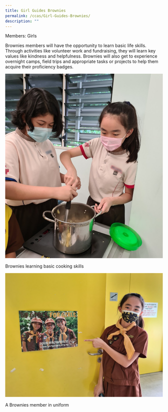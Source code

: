 ```yaml
---
title: Girl Guides Brownies
permalink: /ccas/Girl-Guides-Brownies/
description: ""
---
```

Members: Girls

Brownies members will have the opportunity to learn basic life skills. Through activities like volunteer work and fundraising, they will learn key values like kindness and helpfulness. Brownies will also get to experience overnight camps, field trips and appropriate tasks or projects to help them acquire their proficiency badges. 

![](/images/Fuhua%20Experience/Student%20Development/CCA/Girl%20Guides%20(Brownies)/G1.jpg)

Brownies learning basic cooking skills

![](/images/Fuhua%20Experience/Student%20Development/CCA/Girl%20Guides%20(Brownies)/G2.jpg)

A Brownies member in uniform